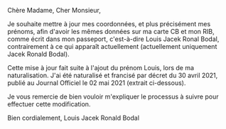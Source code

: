 Chère Madame, Cher Monsieur,

Je souhaite mettre à jour mes coordonnées, et plus précisément mes prénoms, afin d'avoir les mêmes données sur ma carte CB et mon RIB, comme écrit dans mon passeport, c'est-à-dire Louis Jacek Ronal Bodal, contrairement à ce qui apparaît actuellement (actuellement uniquement Jacek Ronald Bodal).

Cette mise à jour fait suite à l'ajout du prénom Louis, lors de ma naturalisation.
J'ai été naturalisé et francisé par décret du 30 avril 2021, publié au Journal Officiel le 02 mai 2021 (extrait ci-dessous).

Je vous remercie de bien vouloir m'expliquer le processus à suivre pour effectuer cette modification.

Bien cordialement,
Louis Jacek Ronald Bodal